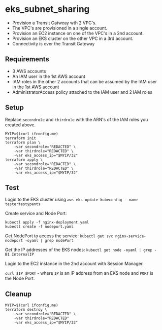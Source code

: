 # eks_subnet_sharing

* Provision a Transit Gatweay wth 2 VPC's. 
* The VPC's are provisioned in a single account.
* Provision an EC2 instance on one of the VPC's in a 2nd account.
* Provision an EKS cluster on the other VPC in a 3rd account.
* Connectivity is over the Transit Gateway

## Requirements

* 3 AWS accounts
* An IAM user in the 1st AWS account
* IAM roles in the other 2 accounts that can be assumed by the IAM user in the 1st AWS account
* AdministratorAccess policy attached to the IAM user and 2 IAM roles

## Setup

Replace `secondrole` and `thirdrole` with the ARN's of the IAM roles you created above.

```
MYIP=$(curl ifconfig.me)
terraform init
terraform plan \
    -var secondrole="REDACTED" \
    -var thirdrole="REDACTED" \
    -var eks_access_ip="$MYIP/32"
terraform apply \
    -var secondrole="REDACTED" \
    -var thirdrole="REDACTED" \
    -var eks_access_ip="$MYIP/32"
```

## Test

Login to the EKS cluster using `aws eks update-kubeconfig --name testertestypants`

Create service and Node Port:

```
kubectl apply -f nginx-deployment.yaml
kubectl create -f nodeport.yaml
```

Get NodePort to access the service: `kubectl get svc nginx-service-nodeport -oyaml | grep nodePort`

Get the IP addresses of the EKS nodes: `kubectl get node -oyaml | grep -B1 InternalIP`

Login to the EC2 instance in the 2nd account with Session Manager. 

`curl $IP $PORT` - where `IP` is an IP address from an EKS node and `PORT` is the Node Port.

## Cleanup

```
MYIP=$(curl ifconfig.me)
terraform destroy \
    -var secondrole="REDACTED" \
    -var thirdrole="REDACTED"
    -var eks_access_ip="$MYIP/32"
```